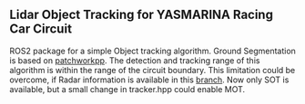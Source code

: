 ## Lidar Object Tracking for YASMARINA Racing Car Circuit
ROS2 package for a simple Object tracking algorithm. Ground Segmentation is based on [patchworkpp](https://github.com/url-kaist/patchwork-plusplus). The detection and tracking range of this algorithm is within the range of the circuit boundary. This limitation could be overcome, if Radar information is available in this [branch](). Now only SOT is available, but a small change in tracker.hpp could enable MOT.

